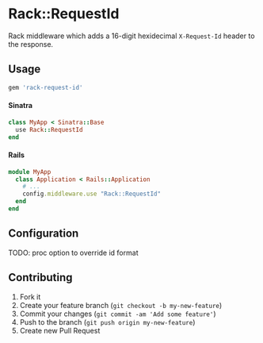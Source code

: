 # Rack::RequestId

Rack middleware which adds a 16-digit hexidecimal `X-Request-Id` header to the response.

## Usage

```ruby
gem 'rack-request-id'
```

#### Sinatra

```ruby
class MyApp < Sinatra::Base
  use Rack::RequestId
end
```

#### Rails

```ruby
module MyApp
  class Application < Rails::Application
    # ...
    config.middleware.use "Rack::RequestId"
  end
end
```

## Configuration

TODO: proc option to override id format

## Contributing

1. Fork it
2. Create your feature branch (`git checkout -b my-new-feature`)
3. Commit your changes (`git commit -am 'Add some feature'`)
4. Push to the branch (`git push origin my-new-feature`)
5. Create new Pull Request
